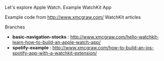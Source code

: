 Let's explore Apple Watch. Example WatchKit App

Example code from http://www.xmcgraw.com/ WatchKit articles


Branches
- **basic-navigation-stocks** : http://www.xmcgraw.com/hello-watchkit-learn-how-to-build-an-apple-watch-app/
- **spotify-example** : http://www.xmcgraw.com/how-to-build-an-ios-spotify-app-with-a-watchkit-extension/
